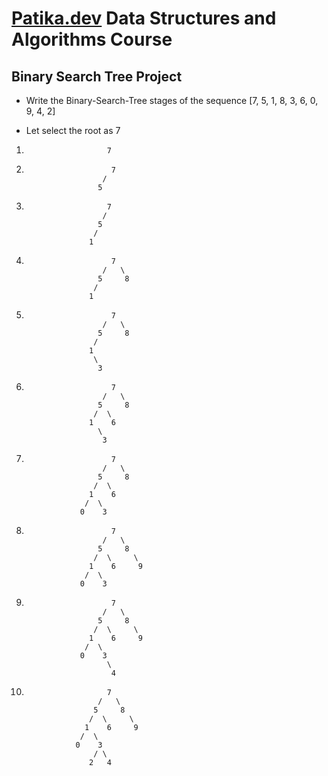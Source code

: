 # [Patika.dev](https://www.patika.dev) Data Structures and Algorithms Course

## Binary Search Tree Project

* Write the Binary-Search-Tree stages of the sequence [7, 5, 1, 8, 3, 6, 0, 9, 4, 2] 

* Let select the root as 7

1.                       7

2.                       
                          7
                        /
                       5

3.                       
                         7
                        /
                       5
                      /
                     1

4.                        
                          7
                        /   \
                       5     8
                      /
                     1               

5.                     
                          7
                        /   \
                       5     8
                      /
                     1  
                      \  
                       3                          
6. 
                          7
                        /   \
                       5     8
                      /  \
                     1    6
                       \  
                        3            
7.                        
                          7
                        /   \
                       5     8
                      /  \
                     1    6
                    /  \  
                   0    3     
8. 
                          7
                        /   \
                       5     8
                      /  \     \
                     1    6     9
                    /  \  
                   0    3   
9. 
                          7
                        /   \
                       5     8
                      /  \     \
                     1    6     9
                    /  \  
                   0    3
                         \   
                          4
10. 
                          7
                        /   \
                       5     8
                      /  \     \
                     1    6     9
                    /  \  
                   0    3
                       / \   
                      2   4
